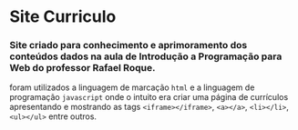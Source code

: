 # Site Curriculo

### Site criado para conhecimento e aprimoramento dos conteúdos dados na aula de Introdução a Programação para Web do professor Rafael Roque.

 foram utilizados a linguagem de marcação `html` e a linguagem de programação `javascript` onde o intuito era criar uma página de currículos
 apresentando e mostrando as tags `<iframe></iframe>`, `<a></a>`, `<li></li>`, `<ul></ul>` entre outros.
